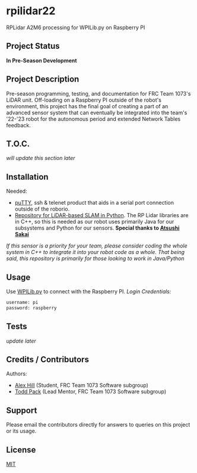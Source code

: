 # rpilidar22
RPLidar A2M6 processing for WPILib.py on Raspberry PI
## Project Status
**In Pre-Season Development**
## Project Description
Pre-season programming, testing, and documentation for FRC Team 1073's LiDAR unit. Off-loading on a Raspberry PI outside of the robot's environment, this project has the final goal of creating a part of an advanced sensor system that can eventually be integrated into the team's '22-'23 robot for the autonomous period and extended Network Tables feedback. 
## T.O.C.
*will update this section later*
## Installation
Needed:
- [puTTY](https://www.putty.org/), ssh & telenet product that aids in a serial port connection outside of the roborio.  
- [Repository for LiDAR-based SLAM in Python](https://github.com/122004/BreezySLAM). The RP Lidar libraries are in C++, so this is needed as our robot uses primarily Java for our subsystems and Python for our sensors. **Special thanks to [Atsushi Sakai](https://github.com/AtsushiSakai)**

*If this sensor is a priority for your team, please consider coding the whole system in C++ to integrate it into your robot code as a whole. That being said, this repository is primarily for those looking to work in Java/Python*
## Usage
Use [WPILib.py](http://wpilibpi.local/) to connect with the Raspberry PI. 
*Login Credentials:*
```bash
username: pi
password: raspberry
```
## Tests 
*update later*
## Credits / Contributors
Authors:
- [Alex Hill](https://github.com/122004) (Student, FRC Team 1073 Software subgroup)
- [Todd Pack](https://github.com/roboticsgeek) (Lead Mentor, FRC Team 1073 Software subgroup)
## Support
Please email the contributors directly for answers to queries on this project or its usage. 
## License
[MIT](https://choosealicense.com/licenses/mit/)
